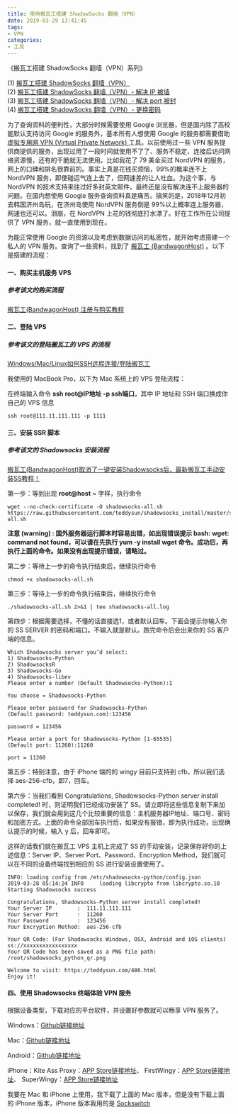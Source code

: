 ```yaml
---
title: 使用搬瓦工搭建 ShadowSocks 翻墙（VPN）
date: 2019-03-29 13:41:45
tags:
- VPN
categories:
- 工具
---
```


《搬瓦工搭建 ShadowSocks 翻墙（VPN）系列》

(1) [搬瓦工搭建 ShadowSocks 翻墙（VPN）](https://depthlove.github.io/2019/03/29/establish-vpn-server/)  
(2) [搬瓦工搭建 ShadowSocks 翻墙（VPN）- 解决 IP 被墙](https://depthlove.github.io/2019/06/02/establish-vpn-server-02/)  
(3) [搬瓦工搭建 ShadowSocks 翻墙（VPN）- 解决 port 被封](https://depthlove.github.io/2019/06/03/establish-vpn-server-03/)  
(4) [搬瓦工搭建 ShadowSocks 翻墙（VPN）- 更换密码](https://depthlove.github.io/2019/06/04/establish-vpn-server-04/)

为了查询资料的便利性，大部分时候需要使用 Google 浏览器，但是国内除了高校能默认支持访问 Google 的服务外，基本所有人想使用 Google 的服务都需要借助 [虚拟专用网 VPN (Virtual Private Network) ]([https://zh.wikipedia.org/wiki/%E8%99%9B%E6%93%AC%E7%A7%81%E4%BA%BA%E7%B6%B2%E8%B7%AF](https://zh.wikipedia.org/wiki/%E8%99%9B%E6%93%AC%E7%A7%81%E4%BA%BA%E7%B6%B2%E8%B7%AF)
) 工具。以前使用过一些 VPN 服务提供商提供的服务，出现过用了一段时间就使用不了了、服务不稳定、连接后访问网络资源慢，还有的干脆就无法使用。比如我花了 79 美金买过 NordVPN 的服务，网上的口碑和排名很靠前的。事实上真是花钱买烦恼，99%的概率连不上 NordVPN 服务，即使碰运气连上去了，但网速差的让人吐血。为这个事，与 NordVPN 的技术支持来往过好多封英文邮件，最终还是没有解决连不上服务器的问题。在国内想使用 Google 服务查询资料真是痛苦。搞笑的是，2018年12月初去韩国济州岛玩，在济州岛使用 NordVPN 服务倒是 99%以上概率连上服务器，网速也还可以。泪崩，在 NordVPN 上花的钱彻底打水漂了。好在工作所在公司提供了 VPN 服务，就一直使用到现在。

为能正常使用 Google 的资源以及考虑到数据访问的私密性，就开始考虑搭建一个私人的 VPN 服务。查询了一些资料，找到了 [搬瓦工 (BandwagonHost)](https://www.bwgyhw.cn) 。以下是搭建的流程：

<!-- more -->

####  一、购买主机服务 VPS
##### 参考该文的购买流程
[搬瓦工(BandwagonHost) 注册与购买教程](https://www.bwgyhw.cn/bandwagonhost-deploy-new/)

#### 二、登陆 VPS
##### 参考该文的登陆搬瓦工的 VPS 的流程
[Windows/Mac/Linux如何SSH远程连接/登陆搬瓦工](https://www.bwgyhw.cn/bandwagonhost-ssh-login/)

我使用的 MacBook Pro，以下为 Mac 系统上的 VPS 登陆流程：

在终端输入命令 **ssh root@IP地址 -p ssh端口**，其中 IP 地址和 SSH 端口换成你自己的 VPS 信息

```
ssh root@111.11.111.111 -p 1111
```

#### 三、安装 SSR 脚本
##### 参考该文的 Shadowsocks 安装流程
[搬瓦工(BandwagonHost)取消了一键安装Shadowsocks后，最新搬瓦工手动安装SS教程！](https://www.iqiqi.org/bandwagonhost-install-shadowsocks)

第一步：等到出现 **root@host ~** 字样，执行命令

```
wget --no-check-certificate -O shadowsocks-all.sh https://raw.githubusercontent.com/teddysun/shadowsocks_install/master/shadowsocks-all.sh
```

**注意 (warning) : 国外服务器运行脚本时容易出错，如出现错误提示 bash: wget: command not found，可以请在先执行 yum -y install wget 命令。成功后，再执行上面的命令。如果没有出现提示错误，请略过。**

第二步：等待上一步的命令执行结束后，继续执行命令

```
chmod +x shadowsocks-all.sh
```

第三步：等待上一步的命令执行结束后，继续执行命令

```
./shadowsocks-all.sh 2>&1 | tee shadowsocks-all.log
```

第四步：根据需要选择，不懂的话直接选1，或者默认回车。下面会提示你输入你的 SS SERVER 的密码和端口。不输入就是默认。跑完命令后会出来你的 SS 客户端的信息。

```
Which Shadowsocks server you’d select:
1) Shadowsocks-Python
2) ShadowsocksR
3) Shadowsocks-Go
4) Shadowsocks-libev
Please enter a number (Default Shadowsocks-Python):1

You choose = Shadowsocks-Python

Please enter password for Shadowsocks-Python
(Default password: teddysun.com):123456

password = 123456

Please enter a port for Shadowsocks-Python [1-65535]
(Default port: 11260):11260

port = 11260
```

第五步：特别注意，由于 iPhone 端的的 wingy 目前只支持到 cfb，所以我们选择 aes-256-cfb，即7，回车。

第六步：当我们看到 Congratulations, Shadowsocks-Python server install completed! 时，则证明我们已经成功安装了 SS。请立即将这些信息复制下来加以保存，我们就会用到这几个比较重要的信息：主机服务器IP地址、端口号、密码和加密方式。上面的命令全部回车执行后，如果没有报错，即为执行成功，出现确认提示的时候，输入 y 后，回车即可。

这样的话我们就在搬瓦工 VPS 主机上完成了 SS 的手动安装，记录保存好你的上述信息：Server IP、Server Port、Password、Encryption Method，我们就可以在不同的设备终端找到相应的 SS 进行安装设置使用了。

```
INFO: loading config from /etc/shadowsocks-python/config.json
2019-03-28 05:14:24 INFO     loading libcrypto from libcrypto.so.10
Starting Shadowsocks success

Congratulations, Shadowsocks-Python server install completed!
Your Server IP        :  111.11.111.111
Your Server Port      :  11260
Your Password         :  123456
Your Encryption Method:  aes-256-cfb

Your QR Code: (For Shadowsocks Windows, OSX, Android and iOS clients)
ss://xxxxxxxxxxxxxxxxx
Your QR Code has been saved as a PNG file path:
/root/shadowsocks_python_qr.png

Welcome to visit: https://teddysun.com/486.html
Enjoy it!
```

#### 四、使用 Shadowsocks 终端体验 VPN 服务

根据设备类型，下载对应的平台软件，并设置好参数就可以畅享 VPN 服务了。

Windows：[Github链接地址](https://github.com/shadowsocks/shadowsocks-windows/releases)

Mac：[Github链接地址](https://github.com/yangfeicheung/Shadowsocks-X/releases)

Android：[Github链接地址](https://github.com/shadowsocks/shadowsocks-android/releases)

iPhone：Kite Ass Proxy：[APP Store链接地址](https://itunes.apple.com/cn/app/kite-ss-proxy/id1346595633?mt=8)、
FirstWingy：[APP Store链接地址](https://itunes.apple.com/cn/app/firstwingy/id1316416848?mt=8)、
SuperWingy：[APP Store链接地址](https://itunes.apple.com/cn/app/superwingy/id1290093815?mt=8)

我要在 Mac 和 iPhone 上使用，我下载了上面的 Mac 版本，但是没有下载上面的 iPhone 版本，iPhone 版本我用的是 [Sockswitch](https://itunes.apple.com/us/app/sockswitch-shadowsocks-client/id1453207024?mt=8)
